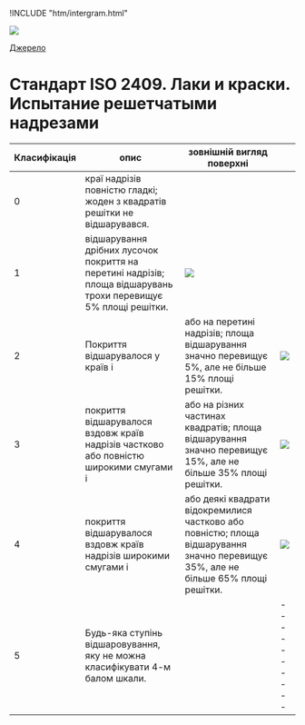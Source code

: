 !INCLUDE "htm/intergram.html"

![](https://chart.googleapis.com/chart?chs=180x180&amp;cht=qr&amp;chl=https://pp.vokov.tk/standarts/%D0%A1%D1%82%D0%B0%D0%BD%D0%B4%D0%B0%D1%80%D1%82_ISO_2409_%D0%BB%D0%B0%D0%BA%D0%B8_%D1%96_%D1%84%D0%B0%D1%80%D0%B1%D0%B8_%D0%B2%D0%B8%D0%BF%D1%80%D0%BE%D0%B1%D1%83%D0%B2%D0%B0%D0%BD%D0%BD%D1%8F_%D0%B3%D1%80%D0%B0%D1%82%D1%87%D0%B0%D1%81%D1%82%D0%B8%D0%BC%D0%B8_%D0%BD%D0%B0%D0%B4%D1%80%D1%96%D0%B7%D0%B0%D0%BC%D0%B8.html) 

[Джерело](http://vseokraskah.net/standart-iso-2409 "Permalink to Стандарт ISO 2409. Лаки и краски. Испытание решетчатыми надрезами")

# Стандарт ISO 2409. Лаки и краски. Испытание решетчатыми надрезами

| Класифікація | опис                                                                                                            | зовнішній вигляд поверхні                                                                                                         |            |
|--------------|-----------------------------------------------------------------------------------------------------------------|-----------------------------------------------------------------------------------------------------------------------------------|------------|
| 0            | краї надрізів повністю гладкі; жоден з квадратів решітки не відшарувався.                                       |                                                                                                                                   |            |
| 1            | відшарування дрібних лусочок покриття на перетині надрізів; площа відшарувань трохи перевищує 5% площі решітки. | ![][1]                                                                                                                            |            |
| 2            | Покриття відшарувалося у країв і                                                                                | або на перетині надрізів; площа відшарування значно перевищує 5%, але не більше 15% площі решітки.                                | ![][2]     |
| 3            | покриття відшарувалося вздовж країв надрізів частково або повністю широкими смугами і                           | або на різних частинах квадратів; площа відшарування значно перевищує 15%, але не більше 35% площі решітки.                       | ![][3]     |
| 4            | покриття відшарувалося вздовж країв надрізів широкими смугами і                                                 | або деякі квадрати відокремилися частково або повністю; площа відшарування значно перевищує 35%, але не більше 65% площі решітки. | ![][4]     |
| 5            | Будь-яка ступінь відшаровування, яку не можна класифікувати 4-м балом шкали.                                    |                                                                                                                                   | ---------- |

[1]: /img/12.jpg

[2]: /img/2.jpg 

[3]: /img/3.jpg

[4]: /img/4.jpg
  
